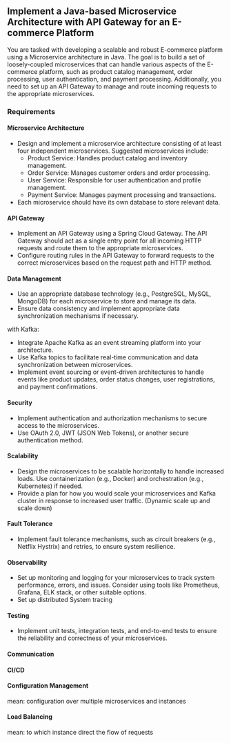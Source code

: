 ## Implement a Java-based Microservice Architecture with API Gateway for an E-commerce Platform

You are tasked with developing a scalable and robust 
E-commerce platform using a Microservice architecture in Java. 
The goal is to build a set of loosely-coupled microservices 
that can handle various aspects of the E-commerce platform, 
such as product catalog management, order processing, 
user authentication, and payment processing. 
Additionally, you need to set up an API Gateway to manage 
and route incoming requests to the appropriate microservices.

### Requirements

#### Microservice Architecture

- Design and implement a microservice architecture consisting of at least four independent microservices. Suggested microservices include:
  - Product Service: Handles product catalog and inventory management.
  - Order Service: Manages customer orders and order processing.
  - User Service: Responsible for user authentication and profile management.
  - Payment Service: Manages payment processing and transactions.
- Each microservice should have its own database to store relevant data.

#### API Gateway

- Implement an API Gateway using a Spring Cloud Gateway. The API Gateway should act as a single entry point for all incoming HTTP requests and route them to the appropriate microservices.
- Configure routing rules in the API Gateway to forward requests to the correct microservices based on the request path and HTTP method.

#### Data Management

- Use an appropriate database technology (e.g., PostgreSQL, MySQL, MongoDB) for each microservice to store and manage its data.
- Ensure data consistency and implement appropriate data synchronization mechanisms if necessary.

with Kafka:
- Integrate Apache Kafka as an event streaming platform into your architecture.
- Use Kafka topics to facilitate real-time communication and data synchronization between microservices.
- Implement event sourcing or event-driven architectures to handle events like product updates, order status changes, user registrations, and payment confirmations.

#### Security

- Implement authentication and authorization mechanisms to secure access to the microservices.
- Use OAuth 2.0, JWT (JSON Web Tokens), or another secure authentication method.

#### Scalability

- Design the microservices to be scalable horizontally to handle increased loads. Use containerization (e.g., Docker) and orchestration (e.g., Kubernetes) if needed.
- Provide a plan for how you would scale your microservices and Kafka cluster in response to increased user traffic. (Dynamic scale up and scale down)

#### Fault Tolerance

- Implement fault tolerance mechanisms, such as circuit breakers (e.g., Netflix Hystrix) and retries, to ensure system resilience.

#### Observability

- Set up monitoring and logging for your microservices to track system performance, errors, and issues. Consider using tools like Prometheus, Grafana, ELK stack, or other suitable options.
- Set up distributed System tracing

#### Testing
    
- Implement unit tests, integration tests, and end-to-end tests to ensure the reliability and correctness of your microservices.

#### Communication

#### CI/CD

#### Configuration Management
mean: configuration over multiple microservices and instances

#### Load Balancing
mean: to which instance direct the flow of requests
